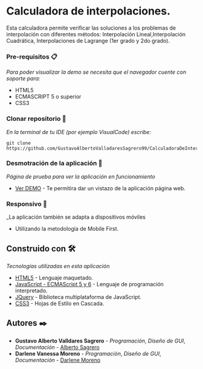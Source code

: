 # Calculadora de interpolaciones.

Esta calculadora permite verificar las soluciones a los problemas de interpolación con diferentes métodos: Interpolación Lineal,Interpolación Cuadrática, Interpolaciones de Lagrange (1er grado y 2do grado).



### Pre-requisitos 📋

_Para poder visualizar la demo se necesita que el navegador cuente con soporte para:_

* HTML5
* ECMASCRIPT 5 o superior
* CSS3


### Clonar repositorio 🔧

_En la terminal de tu IDE (por ejemplo VisualCode) escribe:_

```
git clone https://github.com/GustavoAlbertoValladaresSagrero99/CalculadoraDeInterpolacion.git
```


### Desmotración de la aplicación 🔩

_Página de prueba para ver la aplicación en funcionamiento_


* [Ver DEMO](https://albertosgr.000webhostapp.com) - Te permitira dar un vistazo de la aplicación página web.


### Responsivo 📱

_La aplicación también se adapta a dispositivos móviles

* Utilizando la metodología de Mobile First.


## Construido con 🛠️

_Tecnologías utilizadas en esta aplicación_

* [HTML5](https://developer.mozilla.org/es/docs/Web/Guide/HTML/HTML5) - Lenguaje maquetado.
* [JavaScript - ECMAScript 5 y 6](https://developer.mozilla.org/es/docs/Web/JavaScript) - Lenguaje de programación interpretado.
* [JQuery](https://jquery.com) -  Biblioteca multiplataforma de JavaScript.
* [CSS3](https://developer.mozilla.org/es/docs/Web/CSS) - Hojas de Estilo en Cascada.


## Autores ✒️

* **Gustavo Alberto Valldares Sagrero** - *Programación*, *Diseño de GUI*, *Documentación* - [Alberto Sagrero](https://github.com/GustavoAlbertoValladaresSagrero99)
* **Darlene Vanessa Moreno** - *Programación*, *Diseño de GUI*, *Documentación* - [Darlene Moreno](https://github.com/Darlenevm)


